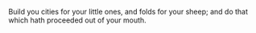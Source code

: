Build you cities for your little ones, and folds for your sheep; and do that which hath proceeded out of your mouth.
